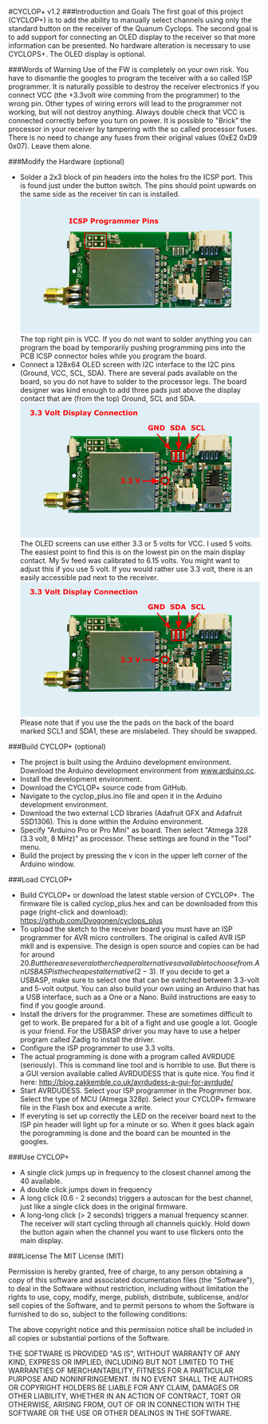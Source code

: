 #CYCLOP+ v1.2
###Introduction and Goals
The first goal of this project (CYCLOP+) is to add the ability to manually select channels using only the standard button on the receiver of the Quanum Cyclops.
The second goal is to add support for connecting an OLED display to the receiver so that more information can be presented.
No hardware alteration is necessary to use CYCLOPS+. The OLED display is optional.

###Words of Warning
Use of the FW is completely on your own risk. You have to dismantle the googles to program the teceiver with a so called ISP programmer. It is naturally possible to destroy the receiver electronics if you connect VCC (the +3.3volt wire comming from the programmer) to the wrong pin. Other types of wiring errors will lead to the programmer not working, but will not destroy anything. Always double check that VCC is connected correctly before you turn on power.
It is possible to "Brick" the processor in your receiver by tampering with the so called processor fuses. There is no need to change any fuses from their original values (0xE2 0xD9 0x07). Leave them alone.

###Modify the Hardware (optional)
- Solder a 2x3 block of pin headers into the holes fro the ICSP port.
This is found just under the button switch.
The pins should point upwards on the same side as the receiver tin can is installed.
![ICSP pin header](/images/pcb_icsp.jpg)
 The top right pin is VCC. If you do not want to solder anything you can program the boad by temporarily pushing programming pins into the PCB ICSP connector holes while you program the board.
- Connect a 128x64 OLED screen with I2C interface to the I2C pins (Ground, VCC, SCL, SDA). 
There are several pads available on the board, so you do not have to solder to the processor legs.
The board designer was kind enough to add three pads just above the display contact that are (from the top) Ground, SCL and SDA.
![ICSP pin header](/images/pcb_33v_display.jpg)
The OLED screens can use either 3.3 or 5 volts for VCC. I used 5 volts.
The easiest point to find this is on the lowest pin on the main display contact.
My 5v feed was calibrated to 6.15 volts. You might want to adjust this if you use 5 volt.
If you would rather use 3.3 volt, there is an easily accessible pad next to the receiver.
![ICSP pin header](/images/pcb_33v_display.jpg)
Please note that if you use the the pads on the back of the board marked SCL1 and SDA1, these are mislabeled. They should be swapped. 

###Build CYCLOP+ (optional)
- The project is built using the Arduino development environment. Download the Arduino development environment from www.arduino.cc.
- Install the development environment.
- Download the CYCLOP+ source code from GitHub.
- Navigate to the cyclop_plus.ino file and open it in the Arduino development environment.
- Download the two external LCD libraries (Adafruit GFX and Adafruit SSD1306). This is done within the Arduino environment. 
- Specify "Arduino Pro or Pro Mini" as board. Then select "Atmega 328 (3.3 volt, 8 MHz)" as processor. These settings are found in the "Tool" menu.
- Build the project by pressing the v icon in the upper left corner of the Arduino window.

###Load CYCLOP+
- Build CYCLOP+ or download the latest stable version of CYCLOP+. The firmware file is called cyclop_plus.hex and can be downloaded from this page (right-click and download): https://github.com/Dvogonen/cyclops_plus
- To upload the sketch to the receiver board you must have an ISP programmer for AVR micro controllers. The original is called AVR ISP mkII and is expensive. The design is open source and copies can be had for around 20$. But there are several other cheaper alternatives available to choose from. An USBASP is the cheapest alternative (2-3$). If you decide to get a USBASP, make sure to select one that can be switched between 3.3-volt and 5-volt output. You can also build your own using an Arduino that has a USB interface, such as a One or a Nano. Build instructions are easy to find if you google around.
- Install the drivers for the programmer. These are sometimes difficult to get to work. Be prepared for a bit of a fight and use google a lot. Google is your friend. For the USBASP driver you may have to use a helper program called Zadig to install the driver.
- Configure the ISP programmer to use 3.3 volts.
- The actual programming is done with a program called AVRDUDE (seriously). This is command line tool and is horrible to use. But there is a GUI version available called AVRDUDESS that is quite nice. You find it here: http://blog.zakkemble.co.uk/avrdudess-a-gui-for-avrdude/
- Start AVRDUDESS. Select your ISP programmer in the Progrmmer box. Select the type of MCU (Atmega 328p). Select your CYCLOP+ firmware file in the Flash box and execute a write.
- If everyting is set up correctly the LED on the receiver board next to the ISP pin header will light up for a minute or so. When it goes black again the porogramming is done and the board can be mounted in the googles.

###Use CYCLOP+
- A single click jumps up in frequency to the closest channel among the 40 available.
- A double click jumps down in frequency
- A long click (0.6 - 2 seconds) triggers a autoscan for the best channel, just like a single click does in the original firmware.
- A long-long click (> 2 seconds) triggers a manual frequency scanner. The receiver will start cycling through all channels quickly. Hold down the button again when the channel you want to use flickers onto the main display.

###License
The MIT License (MIT)

Permission is hereby granted, free of charge, to any person obtaining a copy
of this software and associated documentation files (the "Software"), to deal
in the Software without restriction, including without limitation the rights
to use, copy, modify, merge, publish, distribute, sublicense, and/or sell
copies of the Software, and to permit persons to whom the Software is
furnished to do so, subject to the following conditions:

The above copyright notice and this permission notice shall be included in all
copies or substantial portions of the Software.

THE SOFTWARE IS PROVIDED "AS IS", WITHOUT WARRANTY OF ANY KIND, EXPRESS OR
IMPLIED, INCLUDING BUT NOT LIMITED TO THE WARRANTIES OF MERCHANTABILITY,
FITNESS FOR A PARTICULAR PURPOSE AND NONINFRINGEMENT. IN NO EVENT SHALL THE
AUTHORS OR COPYRIGHT HOLDERS BE LIABLE FOR ANY CLAIM, DAMAGES OR OTHER
LIABILITY, WHETHER IN AN ACTION OF CONTRACT, TORT OR OTHERWISE, ARISING FROM,
OUT OF OR IN CONNECTION WITH THE SOFTWARE OR THE USE OR OTHER DEALINGS IN THE
SOFTWARE.
